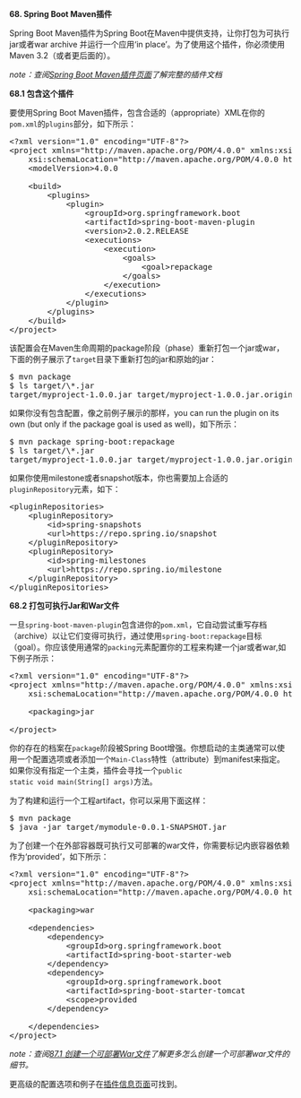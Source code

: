 **68. Spring Boot Maven插件**

Spring Boot Maven插件为Spring Boot在Maven中提供支持，让你打包为可执行jar或者war archive 并运行一个应用‘in place’。为了使用这个插件，你必须使用Maven 3.2（或者更后面的）。

*note：查阅[Spring Boot Maven插件页面](https://docs.spring.io/spring-boot/docs/2.0.2.RELEASE/maven-plugin)了解完整的插件文档*

**68.1 包含这个插件**

要使用Spring Boot Maven插件，包含合适的（appropriate）XML在你的<code>pom.xml</code>的<code>plugins</code>部分，如下所示：

<pre>
&lt;?xml version="1.0" encoding="UTF-8"?>
&lt;project xmlns="http://maven.apache.org/POM/4.0.0" xmlns:xsi="http://www.w3.org/2001/XMLSchema-instance"
	xsi:schemaLocation="http://maven.apache.org/POM/4.0.0 http://maven.apache.org/xsd/maven-4.0.0.xsd">
	&lt;modelVersion>4.0.0</modelVersion>
	<!-- ... -->
	&lt;build>
		&lt;plugins>
			&lt;plugin>
				&lt;groupId>org.springframework.boot</groupId>
				&lt;artifactId>spring-boot-maven-plugin</artifactId>
				&lt;version>2.0.2.RELEASE</version>
				&lt;executions>
					&lt;execution>
						&lt;goals>
							&lt;goal>repackage</goal>
						&lt;/goals>
					&lt;/execution>
				&lt;/executions>
			&lt;/plugin>
		&lt;/plugins>
	&lt;/build>
&lt;/project>
</pre>

该配置会在Maven生命周期的package阶段（phase）重新打包一个jar或war，下面的例子展示了<code>target</code>目录下重新打包的jar和原始的jar：

<pre>
$ mvn package
$ ls target/\*.jar
target/myproject-1.0.0.jar target/myproject-1.0.0.jar.original
</pre>

如果你没有包含<code><execution/></code>配置，像之前例子展示的那样，you can run the
plugin on its own (but only if the package goal is used as well)，如下所示：

<pre>
$ mvn package spring-boot:repackage
$ ls target/\*.jar
target/myproject-1.0.0.jar target/myproject-1.0.0.jar.original
</pre>

如果你使用milestone或者snapshot版本，你也需要加上合适的<code>pluginRepository</code>元素，如下：

<pre>
&lt;pluginRepositories>
	&lt;pluginRepository>
		&lt;id>spring-snapshots</id>
		&lt;url>https://repo.spring.io/snapshot</url>
	&lt;/pluginRepository>
	&lt;pluginRepository>
		&lt;id>spring-milestones</id>
		&lt;url>https://repo.spring.io/milestone</url>
	&lt;/pluginRepository>
&lt;/pluginRepositories>
</pre>

**68.2 打包可执行Jar和War文件**

一旦<code>spring-boot-maven-plugin</code>包含进你的<code>pom.xml</code>，它自动尝试重写存档（archive）以让它们变得可执行，通过使用<code>spring-boot:repackage</code>目标（goal）。你应该使用通常的<code>packing</code>元素配置你的工程来构建一个jar或者war,如下例子所示：

<pre>
&lt;?xml version="1.0" encoding="UTF-8"?>
&lt;project xmlns="http://maven.apache.org/POM/4.0.0" xmlns:xsi="http://www.w3.org/2001/XMLSchema-instance"
	xsi:schemaLocation="http://maven.apache.org/POM/4.0.0 http://maven.apache.org/xsd/maven-4.0.0.xsd">
	<!-- ... -->
	&lt;packaging>jar</packaging>
	<!-- ... -->
&lt;/project>
</pre>

你的存在的档案在<code>package</code>阶段被Spring Boot增强。你想启动的主类通常可以使用一个配置选项或者添加一个<code>Main-Class</code>特性（attribute）到manifest来指定。如果你没有指定一个主类，插件会寻找一个<code>public static void main(String[] args)</code>方法。

为了构建和运行一个工程artifact，你可以采用下面这样：

<pre>
$ mvn package
$ java -jar target/mymodule-0.0.1-SNAPSHOT.jar
</pre>

为了创建一个在外部容器既可执行又可部署的war文件，你需要标记内嵌容器依赖作为‘provided’，如下所示：

<pre>
&lt;?xml version="1.0" encoding="UTF-8"?>
&lt;project xmlns="http://maven.apache.org/POM/4.0.0" xmlns:xsi="http://www.w3.org/2001/XMLSchema-instance"
	xsi:schemaLocation="http://maven.apache.org/POM/4.0.0 http://maven.apache.org/xsd/maven-4.0.0.xsd">
	<!-- ... -->
	&lt;packaging>war</packaging>
	<!-- ... -->
	&lt;dependencies>
		&lt;dependency>
			&lt;groupId>org.springframework.boot</groupId>
			&lt;artifactId>spring-boot-starter-web</artifactId>
		&lt;/dependency>
		&lt;dependency>
			&lt;groupId>org.springframework.boot</groupId>
			&lt;artifactId>spring-boot-starter-tomcat</artifactId>
			&lt;scope>provided</scope>
		&lt;/dependency>
		<!-- ... -->
	&lt;/dependencies>
&lt;/project>
</pre>

*note：查阅[87.1 创建一个可部署War文件]()了解更多怎么创建一个可部署war文件的细节。*

更高级的配置选项和例子在[插件信息页面](https://docs.spring.io/spring-boot/docs/2.0.2.RELEASE/maven-plugin)可找到。
